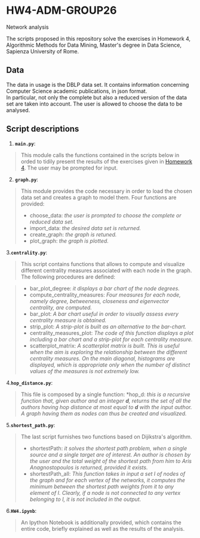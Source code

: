 # HW4-ADM-GROUP26
Network analysis

The scripts proposed in this repository solve the exercises in Homework 4, Algorithmic Methods for Data Mining, Master's degree in Data Science, Sapienza University of Rome. 

## Data

The data in usage is the DBLP data set. It contains information concerning Computer Science academic publications, in json format.  
In particular, not only the complete but also a reduced version of the data set are taken into account. 
The user is allowed to choose the data to be analysed. 

## Script descriptions

1. __`main.py`__:
> This module calls the functions contained in the scripts below in orded to tidily present the results of the exercises given in 
[Homework 4](http://aris.me/contents/teaching/data-mining-ds-2017/homeworks/homework4.pdf). The user may be prompted for input.

2. __`graph.py`__:
> This module provides the code necessary in order to load the chosen data set and creates a graph to model them. 
>	Four functions are provided:
>  * choose_data: *the user is prompted to choose the complete or reduced data set.*
>  * import_data: *the desired data set is returned.*
>  * create_graph: *the graph is retuned.*
>  * plot_graph: *the graph is plotted.*

3.__`centrality.py`__:
> This script contains functions that allows to compute and visualize different centrality measures associated with each node in the 
> graph. The following procedures are defined:

>* bar_plot_degree: *it displays a bar chart of the node degrees.*
>* compute_centrality_measures: *Four measures for each node, namely degree, betweeness, closeness and eigenvector centrality, are computed.*
> * bar_plot: *A bar chart useful in order to visually assess every centrality measure is obtained.*
> * strip_plot: *A strip-plot is built as an alternative to the bar-chart.* 
> * centrality_measures_plot: *The code of this function displays a plot including a bar chart and a strip-plot for each centrality measure.*
> * scatterplot_matrix: *A scatterplot matrix is built. This is useful when the aim is exploring the relationship between the different centrality measures. On the main diagonal, histograms are displayed, which is appropriate only when the number of distinct values of the measures is not extremely low.*

4.__`hop_distance.py`__:
> This file is composed by a single function: 
> *hop_d: *this is a recursive function that, given author and an integer **_d_**, returns the set of all the authors having hop distance at most equal to **_d_** with the input author. A graph having them as nodes can thus be created and visualized.*

5.__`shortest_path.py`__:
> The last script furnishes two functions based on Dijikstra's algorithm.
> * shortestPath: *it solves the shortest path problem, when a single source and a single target are of interest. An author is chosen by the user and the total weight of the shortest path from him to Aris Anagnostopoulos is returned, provided it exists.* 
> * shortestPath_all: *This function takes in input a set I of nodes of the graph and for each vertex of the networks, it computes the minimum between the shortest path weights from it to any element of I. Clearly, if a node is not connected to any vertex belonging to I, it is not included in the output.*

6.__`HW4.ipynb`__:
> An Ipython Notebook is additionally provided, which contains the entire code, briefly explained as well as the results of the analysis.  

